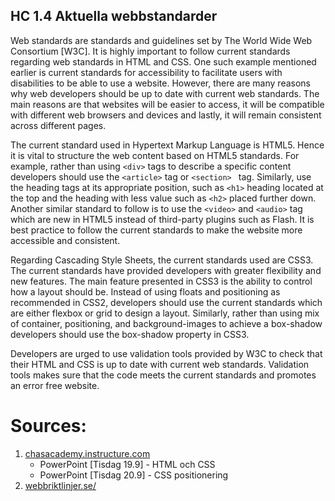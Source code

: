 ## HC 1.4 Aktuella webbstandarder

Web standards are standards and guidelines set by The World Wide Web Consortium [W3C]. It is highly important to follow current standards regarding web standards in HTML and CSS. One such example mentioned earlier is current standards for accessibility to facilitate users with disabilities to be able to use a website. However, there are many reasons why web developers should be up to date with current web standards. The main reasons are that websites will be easier to access, it will be compatible with different web browsers and devices and lastly, it will remain consistent across different pages. 

The current standard used in Hypertext Markup Language is HTML5. Hence it is vital to structure the web content based on HTML5 standards. For example, rather than using ```<div>``` tags to describe a specific content developers should use the ```<article>``` tag or ```<section> ``` tag. Similarly, use the heading tags at its appropriate position, such as ```<h1>``` heading located at the top and the heading with less value such as ```<h2>``` placed further down. Another similar standard to follow is to use the ```<video>``` and ```<audio>``` tag which are new in HTML5 instead of third-party plugins such as Flash. It is best practice to follow the current standards to make the website more accessible and consistent.

Regarding Cascading Style Sheets, the current standards used are CSS3. The current standards have provided developers with greater flexibility and new features. The main feature presented in CSS3 is the ability to control how a layout should be. Instead of using floats and positioning as recommended in CSS2, developers should use the current standards which are either flexbox or grid to design a layout. Similarly, rather than using mix of container, positioning, and background-images to achieve a box-shadow developers should use the box-shadow property in CSS3.

Developers are urged to use validation tools provided by W3C to check that their HTML and CSS is up to date with current web standards. Validation tools makes sure that the code meets the current standards and promotes an error free website.

# **Sources**:  

1. [chasacademy.instructure.com](https://chasacademy.instructure.com/)
    - PowerPoint [Tisdag 19.9] - HTML och CSS
    - PowerPoint [Tisdag 20.9] - CSS positionering
2. [webbriktlinjer.se/](https://webbriktlinjer.se/riktlinjer/80-folj-standarder/#rekommendationer-for-webbstandarder)